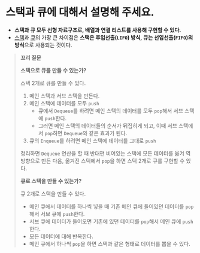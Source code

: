 # 스택과 큐에 대해서 설명해 주세요.

- **스택과 큐 모두 선형 자료구조로, 배열과 연결 리스트를 사용해 구현할 수 있다.**
- [스택](https://github.com/genesis12345678/TIL/blob/main/dataStructure/linear/stack/Stack.md#stack---%EC%8A%A4%ED%83%9D)과 [큐](https://github.com/genesis12345678/TIL/blob/main/dataStructure/linear/queue/Queue.md#queue---%ED%81%90)의 가장 큰 차이점은 **스택은 후입선출(`LIFO`) 방식, 큐는 선입선출(`FIFO`)의 방식**으로 사용되는 것이다.

> **꼬리 질문**
> 
> **스택으로 큐를 만들 수 있는가?**
> 
> 스택 2개로 큐를 만들 수 있다.
> 1. 메인 스택과 서브 스택을 만든다.
> 2. 메인 스택에 데이터를 모두 `push`
>    - 큐에서 `Dequeue`를 하려면 메인 스택의 데이터를 모두 `pop`해서 서브 스택에 `push`한다.
>    - 그러면 메인 스택의 데이터들의 순서가 뒤집히게 되고, 이때 서브 스택에서 `pop`하면 `Dequeue`와 같은 효과가 된다.
> 3. 큐의 `Enqueue`를 하려면 메인 스택에 데이터를 그대로 `push`
> 
> 정리하면 `Dequeue` 연산을 할 때 반대편 비어있는 스택에 모든 데이터를 옮겨 역방향으로 만든 다음, 옮겨진 스택에서 `pop`을 하면 스택 2개로 큐를 구현할 수 있다.
> 
> **큐로 스택을 만들 수 있는가?**
> 
> 큐 2개로 스택을 만들 수 있다.
> - 메인 큐에서 데이터를 하나씩 넣을 때 기존 메인 큐에 들어있던 데이터를 `pop`해서 서브 큐에 `push`한다.
> - 서브 큐에 데이터가 들어오면 기존에 있던 데이터를 `pop`해서 메인 큐에 `push` 한다.
> - 모든 데이터에 대해 반복한다.
> - 메인 큐에서 하나씩 `pop`을 하면 스택과 같은 형태로 데이터를 뽑을 수 있다.
